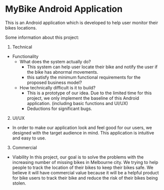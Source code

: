 # MyBike Android Application 
This is an Android application which is developed to help user monitor their bikes locations.

Some information about this project: 
1. Technical 
- Functionality
  - What does the system actually do?
    - This system can help user locate their bike and notify the user if the bike has abnormal movements. 
    - this satisfy the minimum functional requirements for the proposed business model?
  - How technically difficult is it to build?
    - This is a prototype of our idea. Due to the limited time for this project, we only implement the baseline of this Android application. (including basic functions and UI/UX)
     - Deductions for significant bugs.

2. UI/UX
  - In order to make our application look and feel good for our users, we designed with the target audience in mind. This application is intuitive and easy to use.
  
3. Commercial
- Viability
  In this project, our goal is to solve the problems with the increasing number of missing bikes in Melbourne city. We trying to help people to track the location of their bikes to keep their bikes safe. We believe it will have commercial value because it will be a helpful product for bike users to track their bike and reduce the risk of their bikes being stolen. 
 

